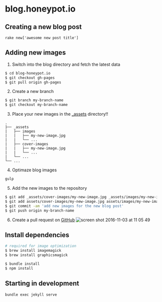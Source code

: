 # blog.honeypot.io


## Creating a new blog post

`rake new['awesome new post title']`

## Adding new images

1. Switch into the blog directory and fetch the latest data
```bash
$ cd blog-honeypot.io
$ git checkout gh-pages
$ git pull origin gh-pages
```

2. Create a new branch
```bash
$ git branch my-branch-name
$ git checkout my-branch-name
```

3. Place your new images in the [_assets](./_assets) directory!!
```
.
├── _assets
|   ├── images
|   |   ├── my-new-image.jpg
|   |   └── ...
|   ├── cover-images
|   |   ├── my-new-image.jpg
|   |   └── ...
|   └── ...
└── ...
```

4. Optimaze blog images

```bash
gulp
```

5. Add the new images to the repository
```bash
$ git add _assets/cover-images/my-new-image.jpg _assets/images/my-new-image.jpg
$ git add assets/cover-images/my-new-image.jpg assets/images/my-new-image.jpg
$ git commit -am 'add new images for the new blog post'
$ git push origin my-branch-name
```

6. Create a pull request on [GitHub](https://github.com/honeypotio/blog-honeypot-io)
![screen shot 2016-11-03 at 11 05 49](https://cloud.githubusercontent.com/assets/464300/19962001/d26c3c7c-a1b5-11e6-987e-ebd550a16d4d.png)

## Install dependencies

```bash
# required for image optimization
$ brew install imagemagick
$ brew install graphicsmagick

$ bundle install
$ npm install
```

## Starting in development

`bundle exec jekyll serve`


